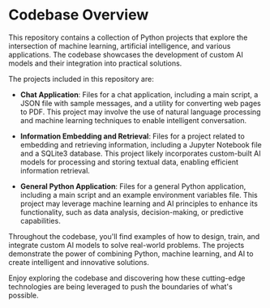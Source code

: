 # Codebase Overview

This repository contains a collection of Python projects that explore the intersection of machine learning, artificial intelligence, and various applications. The codebase showcases the development of custom AI models and their integration into practical solutions.

The projects included in this repository are:

- **Chat Application**: Files for a chat application, including a main script, a JSON file with sample messages, and a utility for converting web pages to PDF. This project may involve the use of natural language processing and machine learning techniques to enable intelligent conversation.

- **Information Embedding and Retrieval**: Files for a project related to embedding and retrieving information, including a Jupyter Notebook file and a SQLite3 database. This project likely incorporates custom-built AI models for processing and storing textual data, enabling efficient information retrieval.

- **General Python Application**: Files for a general Python application, including a main script and an example environment variables file. This project may leverage machine learning and AI principles to enhance its functionality, such as data analysis, decision-making, or predictive capabilities.

Throughout the codebase, you'll find examples of how to design, train, and integrate custom AI models to solve real-world problems. The projects demonstrate the power of combining Python, machine learning, and AI to create intelligent and innovative solutions.

Enjoy exploring the codebase and discovering how these cutting-edge technologies are being leveraged to push the boundaries of what's possible.
